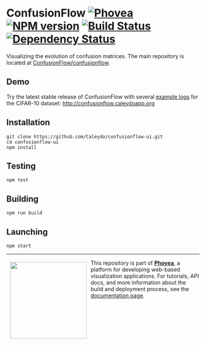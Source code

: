 ConfusionFlow [![Phovea][phovea-image]][phovea-url] [![NPM version][npm-image]][npm-url] [![Build Status][circleci-image]][circleci-url] [![Dependency Status][daviddm-image]][daviddm-url]
=====================

Visualizing the evolution of confusion matrices. The main repository is located at [ConfusionFlow/confusionflow](https://github.com/ConfusionFlow/confusionflow).

Demo
------------

Try the latest stable release of ConfusionFlow with several [example logs](http://data.caleydo.org/app_data/confusionflow-example-data.zip) for the CIFAR-10 dataset: http://confusionflow.caleydoapp.org


Installation
------------

```
git clone https://github.com/Caleydo/confusionflow-ui.git
cd confusionflow-ui
npm install
```

Testing
-------

```
npm test
```

Building
--------

```
npm run build
```

Launching
---------

```
npm start
```


***

<a href="https://caleydo.org"><img src="http://caleydo.org/assets/images/logos/caleydo.svg" align="left" width="200px" hspace="10" vspace="6"></a>
This repository is part of **[Phovea](http://phovea.caleydo.org/)**, a platform for developing web-based visualization applications. For tutorials, API docs, and more information about the build and deployment process, see the [documentation page](http://phovea.caleydo.org).


[phovea-image]: https://img.shields.io/badge/Phovea-Application-1BA64E.svg
[phovea-url]: https://phovea.caleydo.org
[npm-image]: https://badge.fury.io/js/confusionflow-ui.svg
[npm-url]: https://npmjs.org/package/confusionflow-ui
[circleci-image]: https://circleci.com/gh/Caleydo/confusionflow-ui/tree/master.svg?style=svg
[circleci-url]: https://circleci.com/gh/Caleydo/confusionflow-ui/tree/master
[daviddm-image]: https://david-dm.org/Caleydo/confusionflow-ui/status.svg
[daviddm-url]: https://david-dm.org/Caleydo/confusionflow-ui
